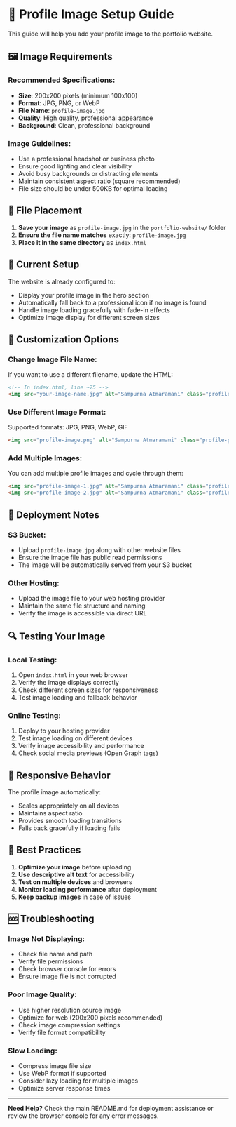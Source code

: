 # 📸 Profile Image Setup Guide

This guide will help you add your profile image to the portfolio website.

## 🖼️ Image Requirements

### Recommended Specifications:
- **Size**: 200x200 pixels (minimum 100x100)
- **Format**: JPG, PNG, or WebP
- **File Name**: `profile-image.jpg`
- **Quality**: High quality, professional appearance
- **Background**: Clean, professional background

### Image Guidelines:
- Use a professional headshot or business photo
- Ensure good lighting and clear visibility
- Avoid busy backgrounds or distracting elements
- Maintain consistent aspect ratio (square recommended)
- File size should be under 500KB for optimal loading

## 📁 File Placement

1. **Save your image** as `profile-image.jpg` in the `portfolio-website/` folder
2. **Ensure the file name matches** exactly: `profile-image.jpg`
3. **Place it in the same directory** as `index.html`

## 🔧 Current Setup

The website is already configured to:
- Display your profile image in the hero section
- Automatically fall back to a professional icon if no image is found
- Handle image loading gracefully with fade-in effects
- Optimize image display for different screen sizes

## 🎨 Customization Options

### Change Image File Name:
If you want to use a different filename, update the HTML:

```html
<!-- In index.html, line ~75 -->
<img src="your-image-name.jpg" alt="Sampurna Atmaramani" class="profile-photo">
```

### Use Different Image Format:
Supported formats: JPG, PNG, WebP, GIF

```html
<img src="profile-image.png" alt="Sampurna Atmaramani" class="profile-photo">
```

### Add Multiple Images:
You can add multiple profile images and cycle through them:

```html
<img src="profile-image-1.jpg" alt="Sampurna Atmaramani" class="profile-photo">
<img src="profile-image-2.jpg" alt="Sampurna Atmaramani" class="profile-photo">
```

## 🚀 Deployment Notes

### S3 Bucket:
- Upload `profile-image.jpg` along with other website files
- Ensure the image file has public read permissions
- The image will be automatically served from your S3 bucket

### Other Hosting:
- Upload the image file to your web hosting provider
- Maintain the same file structure and naming
- Verify the image is accessible via direct URL

## 🔍 Testing Your Image

### Local Testing:
1. Open `index.html` in your web browser
2. Verify the image displays correctly
3. Check different screen sizes for responsiveness
4. Test image loading and fallback behavior

### Online Testing:
1. Deploy to your hosting provider
2. Test image loading on different devices
3. Verify image accessibility and performance
4. Check social media previews (Open Graph tags)

## 📱 Responsive Behavior

The profile image automatically:
- Scales appropriately on all devices
- Maintains aspect ratio
- Provides smooth loading transitions
- Falls back gracefully if loading fails

## 🎯 Best Practices

1. **Optimize your image** before uploading
2. **Use descriptive alt text** for accessibility
3. **Test on multiple devices** and browsers
4. **Monitor loading performance** after deployment
5. **Keep backup images** in case of issues

## 🆘 Troubleshooting

### Image Not Displaying:
- Check file name and path
- Verify file permissions
- Check browser console for errors
- Ensure image file is not corrupted

### Poor Image Quality:
- Use higher resolution source image
- Optimize for web (200x200 pixels recommended)
- Check image compression settings
- Verify file format compatibility

### Slow Loading:
- Compress image file size
- Use WebP format if supported
- Consider lazy loading for multiple images
- Optimize server response times

---

**Need Help?** Check the main README.md for deployment assistance or review the browser console for any error messages.
